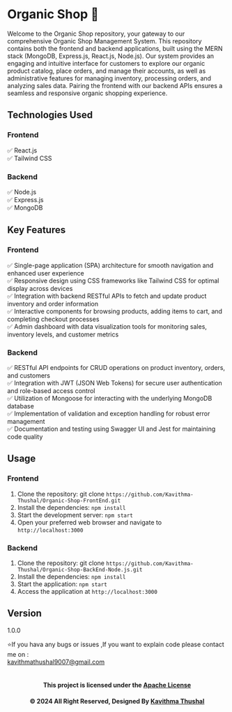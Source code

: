 # Organic Shop 🌿

Welcome to the Organic Shop repository, your gateway to our comprehensive Organic Shop Management System. This
repository contains both the frontend and backend applications, built using the MERN stack (MongoDB, Express.js,
React.js, Node.js). Our system provides an engaging and intuitive interface for customers to explore our organic product
catalog, place orders, and manage their accounts, as well as administrative features for managing inventory, processing
orders, and analyzing sales data. Pairing the frontend with our backend APIs ensures a seamless and responsive organic
shopping experience.

## Technologies Used

### Frontend

✅ React.js<br/>
✅ Tailwind CSS<br/>

### Backend

✅ Node.js<br/>
✅ Express.js<br/>
✅ MongoDB<br/>

## Key Features

### Frontend

✅ Single-page application (SPA) architecture for smooth navigation and enhanced user experience<br/>
✅ Responsive design using CSS frameworks like Tailwind CSS for optimal display across devices<br/>
✅ Integration with backend RESTful APIs to fetch and update product inventory and order information<br/>
✅ Interactive components for browsing products, adding items to cart, and completing checkout processes<br/>
✅ Admin dashboard with data visualization tools for monitoring sales, inventory levels, and customer metrics<br/>

### Backend

✅ RESTful API endpoints for CRUD operations on product inventory, orders, and customers<br/>
✅ Integration with JWT (JSON Web Tokens) for secure user authentication and role-based access control<br/>
✅ Utilization of Mongoose for interacting with the underlying MongoDB database<br/>
✅ Implementation of validation and exception handling for robust error management<br/>
✅ Documentation and testing using Swagger UI and Jest for maintaining code quality<br/>

## Usage

### Frontend

1. Clone the repository: git clone `https://github.com/Kavithma-Thushal/Organic-Shop-FrontEnd.git`
2. Install the dependencies: `npm install`
3. Start the development server: `npm start`
4. Open your preferred web browser and navigate to `http://localhost:3000`

### Backend

1. Clone the repository: git clone `https://github.com/Kavithma-Thushal/Organic-Shop-BackEnd-Node.js.git`
2. Install the dependencies: `npm install`
3. Start the application: `npm start`
4. Access the application at `http://localhost:3000`

## Version

1.0.0

⭐️If you hava any bugs or issues ,If you want to explain code please contact me on :<br/>
[kavithmathushal9007@gmail.com](https://www.kavithmathushal9007@gmail.com)<br/><br/>

<div align="center">

#### This project is licensed under the [Apache License](LICENSE)

#### © 2024 All Right Reserved, Designed By [Kavithma Thushal](https://github.com/Kavithma-Thushal)

</div>